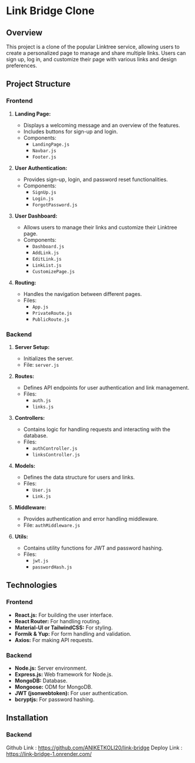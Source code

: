 # **Link Bridge Clone**

## **Overview**

This project is a clone of the popular Linktree service, allowing users to create a personalized page to manage and share multiple links. Users can sign up, log in, and customize their page with various links and design preferences.

## **Project Structure**

### **Frontend**

1. **Landing Page:**
    - Displays a welcoming message and an overview of the features.
    - Includes buttons for sign-up and login.
    - Components:
      - `LandingPage.js`
      - `Navbar.js`
      - `Footer.js`

2. **User Authentication:**
    - Provides sign-up, login, and password reset functionalities.
    - Components:
      - `SignUp.js`
      - `Login.js`
      - `ForgotPassword.js`

3. **User Dashboard:**
    - Allows users to manage their links and customize their Linktree page.
    - Components:
      - `Dashboard.js`
      - `AddLink.js`
      - `EditLink.js`
      - `LinkList.js`
      - `CustomizePage.js`

4. **Routing:**
    - Handles the navigation between different pages.
    - Files:
      - `App.js`
      - `PrivateRoute.js`
      - `PublicRoute.js`

### **Backend**

1. **Server Setup:**
    - Initializes the server.
    - File: `server.js`

2. **Routes:**
    - Defines API endpoints for user authentication and link management.
    - Files:
      - `auth.js`
      - `links.js`

3. **Controllers:**
    - Contains logic for handling requests and interacting with the database.
    - Files:
      - `authController.js`
      - `linksController.js`

4. **Models:**
    - Defines the data structure for users and links.
    - Files:
      - `User.js`
      - `Link.js`

5. **Middleware:**
    - Provides authentication and error handling middleware.
    - File: `authMiddleware.js`

6. **Utils:**
    - Contains utility functions for JWT and password hashing.
    - Files:
      - `jwt.js`
      - `passwordHash.js`

## **Technologies**

### **Frontend**

- **React.js:** For building the user interface.
- **React Router:** For handling routing.
- **Material-UI or TailwindCSS:** For styling.
- **Formik & Yup:** For form handling and validation.
- **Axios:** For making API requests.

### **Backend**

- **Node.js:** Server environment.
- **Express.js:** Web framework for Node.js.
- **MongoDB:** Database.
- **Mongoose:** ODM for MongoDB.
- **JWT (jsonwebtoken):** For user authentication.
- **bcryptjs:** For password hashing.

## **Installation**

### **Backend**

Github Link : https://github.com/ANIKETKOLI20/link-bridge
Deploy Link : https://link-bridge-1.onrender.com/
